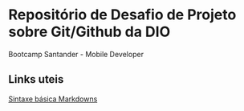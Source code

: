 # Repositório de Desafio de Projeto sobre Git/Github da DIO
Bootcamp Santander - Mobile Developer


## Links uteis

[Sintaxe básica  Markdowns](https://www.markdownguide.org/basic-syntax/)
